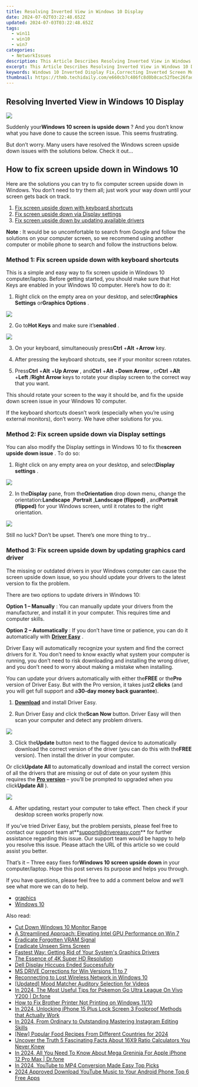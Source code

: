 ```yaml
---
title: Resolving Inverted View in Windows 10 Display
date: 2024-07-02T03:22:48.652Z
updated: 2024-07-03T03:22:48.652Z
tags:
  - win11
  - win10
  - win7
categories:
  - NetworkIssues
description: This Article Describes Resolving Inverted View in Windows 10 Display
excerpt: This Article Describes Resolving Inverted View in Windows 10 Display
keywords: Windows 10 Inverted Display Fix,Correcting Inverted Screen Mode in Windows 10,Solve Inverted Color on Windows 10 Monitor,Inverted Display Settings in Windows 10,How to Disable Inverted View in Windows 10,Windows 10 Inverted Display Troubleshooting,Fix Inverted Screen Mode in Windows 10 Update
thumbnail: https://thmb.techidaily.com/e660cb7c486fc8d0b8cac52fbec26fad8dcc27b5b29050cd2236573beb2ecb06.jpg
---
```


## Resolving Inverted View in Windows 10 Display

![](https://images.drivereasy.com/wp-content/uploads/2018/06/img_5b16649a9fba1.jpg)

 Suddenly your**Windows 10 screen is upside down** ? And you don’t know what you have done to cause the screen issue. This seems frustrating.

 But don’t worry. Many users have resolved the Windows screen upside down issues with the solutions below. Check it out…

## How to fix screen upside down in Windows 10

 Here are the solutions you can try to fix computer screen upside down in Windows. You don’t need to try them all; just work your way down until your screen gets back on track.

1. [Fix screen upside down with keyboard shortcuts](#Fix1)
2. [Fix screen upside down via Display settings](#Fix2)
3. [Fix screen upside down by updating available drivers](#Fix3)

**Note** : It would be so uncomfortable to search from Google and follow the solutions on your computer screen, so we recommend using another computer or mobile phone to search and follow the instructions below.

###  Method 1: Fix screen upside down with keyboard shortcuts

 This is a simple and easy way to fix screen upside in Windows 10 computer/laptop. Before getting started, you should make sure that Hot Keys are enabled in your Windows 10 computer. Here’s how to do it:

 1) Right click on the empty area on your desktop, and select**Graphics Settings** or**Graphics Options** .

![](https://images.drivereasy.com/wp-content/uploads/2018/06/img_5b18e563d98db.jpg)

 2) Go to**Hot Keys** and make sure it’s**enabled** .

![](https://images.drivereasy.com/wp-content/uploads/2018/06/img_5b18e59b14930.jpg)

 3) On your keyboard, simultaneously press**Ctrl** +**Alt** +**Arrow** key.

 4) After pressing the keyboard shotcuts, see if your monitor screen rotates.

 5) Press**Ctrl** +**Alt** +**Up Arrow** , and**Ctrl** +**Alt** +**Down Arrow** , or**Ctrl** +**Alt** +**Left** /**Right Arrow** keys to rotate your display screen to the correct way that you want.

 This should rotate your screen to the way it should be, and fix the upside down screen issue in your Windows 10 computer.

 If the keyboard shortcuts doesn’t work (especially when you’re using external monitors), don’t worry. We have other solutions for you.

###  Method 2: Fix screen upside down via Display settings

 You can also modify the Display settings in Windows 10 to fix the**screen upside down issue** . To do so:

 1) Right click on any empty area on your desktop, and select**Display settings** .

![](https://images.drivereasy.com/wp-content/uploads/2018/06/img_5b1664f56b08b.jpg)

 2) In the**Display** pane, from the**Orientation** drop down menu, change the orientation:**Landscape** ,**Portrait** ,**Landscape (flipped)** , and**Portrait (flipped)** for your Windows screen, until it rotates to the right orientation.

![](https://images.drivereasy.com/wp-content/uploads/2018/06/img_5b16654b0c7e6.jpg)

 Still no luck? Don’t be upset. There’s one more thing to try…

###  Method 3: Fix screen upside down by updating graphics card driver

 The missing or outdated drivers in your Windows computer can cause the screen upside down issue, so you should update your drivers to the latest version to fix the problem.

There are two options to update drivers in Windows 10:

**Option 1 – Manually** : You can manually update your drivers from the manufacturer, and install it in your computer. This requires time and computer skills.

**Option 2 – Automatically** : If you don’t have time or patience, you can do it automatically with **[Driver Easy](https://tools.techidaily.com/drivereasy/download/)**  .

 Driver Easy will automatically recognize your system and find the correct drivers for it. You don’t need to know exactly what system your computer is running, you don’t need to risk downloading and installing the wrong driver, and you don’t need to worry about making a mistake when installing.

 You can update your drivers automatically with either the**FREE** or the**Pro** version of Driver Easy. But with the Pro version, it takes just**2 clicks** (and you will get full support and a**30-day money back guarantee**).

 1) **[Download](https://tools.techidaily.com/drivereasy/download/)**  and install Driver Easy.

 2) Run Driver Easy and click the**Scan Now** button. Driver Easy will then scan your computer and detect any problem drivers.

![](https://images.drivereasy.com/wp-content/uploads/2018/06/img_5b1665b20185d.jpg)

 3) Click the**Update** button next to the flagged device to automatically download the correct version of the driver (you can do this with the**FREE** version). Then install the driver in your computer.

 Or click**Update All** to automatically download and install the correct version of all the drivers that are missing or out of date on your system (this requires the **[Pro version](https://tools.techidaily.com/drivereasy/download/)**  – you’ll be prompted to upgraded when you click**Update All** ).

![](https://images.drivereasy.com/wp-content/uploads/2018/06/img_5b166616338a7.jpg)

 4) After updating, restart your computer to take effect. Then check if your desktop screen works properly now.

 If you’ve tried Driver Easy, but the problem persists, please feel free to contact our support team at**<support@drivereasy.com>** for further assistance regarding this issue. Our support team would be happy to help you resolve this issue. Please attach the URL of this article so we could assist you better.

  That’s it – Three easy fixes for**Windows 10 screen upside down** in your computer/laptop. Hope this post serves its purpose and helps you through.

 If you have questions, please feel free to add a comment below and we’ll see what more we can do to help.

* [graphics](https://tools.techidaily.com/drivereasy/download/)
* [Windows 10](https://tools.techidaily.com/drivereasy/download/)

<ins class="adsbygoogle"
     style="display:block"
     data-ad-format="autorelaxed"
     data-ad-client="ca-pub-7571918770474297"
     data-ad-slot="1223367746"></ins>



<ins class="adsbygoogle"
     style="display:block"
     data-ad-client="ca-pub-7571918770474297"
     data-ad-slot="8358498916"
     data-ad-format="auto"
     data-full-width-responsive="true"></ins>

<span class="atpl-alsoreadstyle">Also read:</span>
<div><ul>
<li><a href="https://network-issues.techidaily.com/cut-down-windows-10-monitor-range/"><u>Cut Down Windows 10 Monitor Range</u></a></li>
<li><a href="https://network-issues.techidaily.com/a-streamlined-approach-elevating-intel-gpu-performance-on-win-7/"><u>A Streamlined Approach: Elevating Intel GPU Performance on Win 7</u></a></li>
<li><a href="https://network-issues.techidaily.com/eradicate-forgotten-vram-signal/"><u>Eradicate Forgotten VRAM Signal</u></a></li>
<li><a href="https://network-issues.techidaily.com/eradicate-unseen-sims-screen/"><u>Eradicate Unseen Sims Screen</u></a></li>
<li><a href="https://network-issues.techidaily.com/fastest-way-getting-rid-of-your-systems-graphics-drivers/"><u>Fastest Way: Getting Rid of Your System's Graphics Drivers</u></a></li>
<li><a href="https://network-issues.techidaily.com/the-essence-of-4k-super-hd-resolution/"><u>The Essence of 4K Super HD Resolution</u></a></li>
<li><a href="https://network-issues.techidaily.com/dell-display-hiccups-ended-successfully/"><u>Dell Display Hiccups Ended Successfully</u></a></li>
<li><a href="https://network-issues.techidaily.com/ms-drive-corrections-for-win-versions-11-to-7/"><u>MS DRIVE Corrections for Win Versions 11 to 7</u></a></li>
<li><a href="https://network-issues.techidaily.com/reconnecting-to-lost-wireless-network-in-windows-10/"><u>Reconnecting to Lost Wireless Network in Windows 10</u></a></li>
<li><a href="https://extra-skills.techidaily.com/updated-mood-matcher-auditory-selection-for-videos/"><u>[Updated] Mood Matcher  Auditory Selection for Videos</u></a></li>
<li><a href="https://change-location.techidaily.com/in-2024-the-most-useful-tips-for-pokemon-go-ultra-league-on-vivo-y200-drfone-by-drfone-virtual-android/"><u>In 2024, The Most Useful Tips for Pokemon Go Ultra League On Vivo Y200 | Dr.fone</u></a></li>
<li><a href="https://printer-issues.techidaily.com/how-to-fix-brother-printer-not-printing-on-windows-1110/"><u>How to Fix Brother Printer Not Printing on Windows 11/10</u></a></li>
<li><a href="https://ios-unlock.techidaily.com/in-2024-unlocking-iphone-15-plus-lock-screen-3-foolproof-methods-that-actually-work-by-drfone-ios/"><u>In 2024, Unlocking iPhone 15 Plus Lock Screen 3 Foolproof Methods that Actually Work</u></a></li>
<li><a href="https://instagram-clips.techidaily.com/in-2024-from-ordinary-to-outstanding-mastering-instagram-editing-skills/"><u>In 2024, From Ordinary to Outstanding  Mastering Instagram Editing Skills</u></a></li>
<li><a href="https://tiktok-clips.techidaily.com/new-popular-food-recipes-from-different-countries-for-2024/"><u>[New] Popular Food Recipes From Different Countries for 2024</u></a></li>
<li><a href="https://ai-vdieo-software.techidaily.com/uncover-the-truth-5-fascinating-facts-about-16x9-ratio-calculators-you-never-knew/"><u>Uncover the Truth 5 Fascinating Facts About 16X9 Ratio Calculators You Never Knew</u></a></li>
<li><a href="https://ios-pokemon-go.techidaily.com/in-2024-all-you-need-to-know-about-mega-greninja-for-apple-iphone-12-pro-max-drfone-by-drfone-virtual-ios/"><u>In 2024, All You Need To Know About Mega Greninja For Apple iPhone 12 Pro Max | Dr.fone</u></a></li>
<li><a href="https://ai-video-tools.techidaily.com/in-2024-youtube-to-mp4-conversion-made-easy-top-picks/"><u>In 2024, YouTube to MP4 Conversion Made Easy Top Picks</u></a></li>
<li><a href="https://youtube-videos.techidaily.com/2024-approved-download-youtube-music-to-your-android-phone-top-6-free-apps/"><u>2024 Approved  Download YouTube Music to Your Android Phone  Top 6 Free Apps</u></a></li>
</ul></div>
